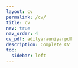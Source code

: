 ```yaml
---
layout: cv
permalink: /cv/
title: cv
nav: true
nav_order: 4
cv_pdf: adityarauniyarpdf
description: Complete CV
toc:
  sidebar: left
---
```

